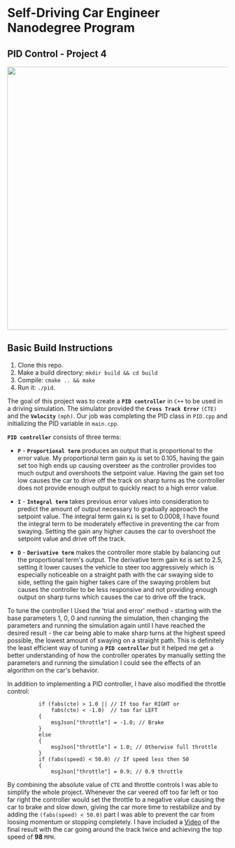 # Self-Driving Car Engineer Nanodegree Program

## PID Control - Project 4

<p align="center">
    <img src="./imgs/pid.gif" width="600">
</p>

## Basic Build Instructions

1. Clone this repo.
2. Make a build directory: `mkdir build && cd build`
3. Compile: `cmake .. && make`
4. Run it: `./pid`. 


The goal of this project was to create a **`PID controller`** in `C++` to be used in a driving simulation. The simulator provided the **`Cross Track Error`** `(CTE)` and the **`Velocity`** `(mph)`. Our job was completing the PID class in `PID.cpp` and initializing the PID variable in `main.cpp`.

**`PID controller`** consists of three terms: 

* **`P`** - **`Proportional term`** produces an output that is proportional to the error value. My proportional term gain `Kp` is set to 0.105, having the gain set too high ends up causing oversteer as the controller provides too much output and overshoots the setpoint value. Having the gain set too low causes the car to drive off the track on sharp turns as the controller does not provide enough output to quickly react to a high error value.

* **`I`** - **`Integral term`** takes previous error values into consideration to predict the amount of output necessary to gradually approach the setpoint value. The integral term gain `Ki` is set to 0.0008, I have found the integral term to be moderately effective in preventing the car from swaying. Setting the gain any higher causes the car to overshoot the setpoint value and drive off the track.

* **`D`** - **`Derivative term`** makes the controller more stable by balancing out the proportional term's output. The derivative term gain `Kd` is set to 2.5, setting it lower causes the vehicle to steer too aggressively which is especially noticeable on a straight path with the car swaying side to side,  setting the gain higher takes care of the swaying problem but causes the controller to be less responsive and not providing enough output on sharp turns which causes the car to drive off the track.

To tune the controller I Used the 'trial and error' method - starting with the base parameters 1, 0, 0 and running the simulation, then changing the parameters and running the simulation again until I have reached the desired result - the car being able to make sharp turns at the highest speed possible, the lowest amount of swaying on a straight path. This is definitely the least efficient way of tuning a **`PID controller`** but it helped me get a better understanding of how the controller operates by manually setting the parameters and running the simulation I could see the effects of an algorithm on the car's behavior.

In addition to implementing a PID controller, I have also modified the throttle control:

```
		  if (fabs(cte) > 1.0 || // If too far RIGHT or
			  fabs(cte) < -1.0)  // too far LEFT
		  {
			  msgJson["throttle"] = -1.0; // Brake
		  }
		  else
		  {
			  msgJson["throttle"] = 1.0; // Otherwise full throttle
		  }
		  if (fabs(speed) < 50.0) // If speed less then 50
		  {
			  msgJson["throttle"] = 0.9; // 0.9 throttle
```
By combining the absolute value of `CTE` and throttle controls I was able to simplify the whole project. Whenever the car veered off too far left or too far right the controller would set the throttle to a negative value causing the car to brake and slow down, giving the car more time to restabilize and by adding the `(fabs(speed) < 50.0)` part I was able to prevent the car from loosing momentum or stopping completely. I have included a [Video](https://youtu.be/eQGfbPIb1_U) of the final result with the car going around the track twice and achieving the top speed of **98** `MPH`.
